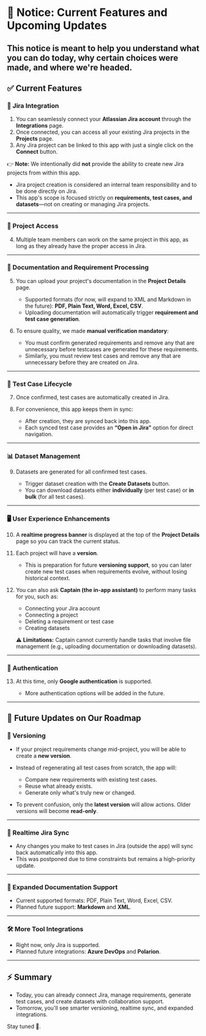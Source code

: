# 📢 Notice: Current Features and Upcoming Updates

This notice is meant to help you understand what you can do today, why certain choices were made, and where we're headed.
---

## ✅ Current Features

### 🔗 Jira Integration
1. You can seamlessly connect your **Atlassian Jira account** through the **Integrations** page.  
2. Once connected, you can access all your existing Jira projects in the **Projects** page.  
3. Any Jira project can be linked to this app with just a single click on the **Connect** button.

👉 **Note:** We intentionally did **not** provide the ability to create new Jira projects from within this app.

- Jira project creation is considered an internal team responsibility and to be done directly on Jira.
- This app's scope is focused strictly on **requirements, test cases, and datasets**—not on creating or managing Jira projects.  

---

### 👥 Project Access
4. Multiple team members can work on the same project in this app, as long as they already have the proper access in Jira.  

---

### 📄 Documentation and Requirement Processing
5. You can upload your project's documentation in the **Project Details** page.  
    - Supported formats (for now, will expand to XML and Markdown in the future): **PDF, Plain Text, Word, Excel, CSV**.  
    - Uploading documentation will automatically trigger **requirement and test case generation**.

6. To ensure quality, we made **manual verification mandatory**:

    - You must confirm generated requirements and remove any that are unnecessary before testcases are generated for these requirements.  
    - Similarly, you must review test cases and remove any that are unnecessary before they are created on Jira.  

---

### 🧪 Test Case Lifecycle
7. Once confirmed, test cases are automatically created in Jira.

8. For convenience, this app keeps them in sync:

    - After creation, they are synced back into this app.  
    - Each synced test case provides an **“Open in Jira”** option for direct navigation.  

---

### 📊 Dataset Management
9. Datasets are generated for all confirmed test cases.

    - Trigger dataset creation with the **Create Datasets** button.  
    - You can download datasets either **individually** (per test case) or **in bulk** (for all test cases).  

---

### 🖥️ User Experience Enhancements
10. A **realtime progress banner** is displayed at the top of the **Project Details** page so you can track the current status.

11. Each project will have a **version**.

    - This is preparation for future **versioning support**, so you can later create new test cases when requirements evolve, without losing historical context.  

12. You can also ask **Captain (the in-app assistant)** to perform many tasks for you, such as:  

    - Connecting your Jira account  
    - Connecting a project  
    - Deleting a requirement or test case  
    - Creating datasets  

    ⚠️ **Limitations:** Captain cannot currently handle tasks that involve file management (e.g., uploading documentation or downloading datasets).  

---

### 🔐 Authentication
13. At this time, only **Google authentication** is supported.

    - More authentication options will be added in the future.  

---

## 🚀 Future Updates on Our Roadmap

### 📌 Versioning
- If your project requirements change mid-project, you will be able to create a **new version**.

- Instead of regenerating all test cases from scratch, the app will:

    - Compare new requirements with existing test cases.  
    - Reuse what already exists.  
    - Generate only what's truly new or changed.

- To prevent confusion, only the **latest version** will allow actions. Older versions will become **read-only**.  

---

### 🔄 Realtime Jira Sync
- Any changes you make to test cases in Jira (outside the app) will sync back automatically into this app.
- This was postponed due to time constraints but remains a high-priority update.  

---

### 📂 Expanded Documentation Support
- Current supported formats: PDF, Plain Text, Word, Excel, CSV.
- Planned future support: **Markdown** and **XML**.  

---

### 🛠️ More Tool Integrations
- Right now, only Jira is supported.  
- Planned future integrations: **Azure DevOps** and **Polarion**.  

---

## ⚡ Summary 
- Today, you can already connect Jira, manage requirements, generate test cases, and create datasets with collaboration support.  
- Tomorrow, you'll see smarter versioning, realtime sync, and expanded integrations.  

Stay tuned 🚀.